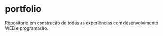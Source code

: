# portfolio
Repositorio em construção de todas as experiências com desenvolvimento WEB e programação.
